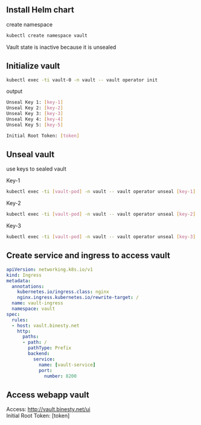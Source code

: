 ## Install Helm chart

create namespace

````bash
kubectl create namespace vault
````

Vault state is inactive because it is unsealed 

## Initialize vault

````bash
kubectl exec -ti vault-0 -n vault -- vault operator init
````

output
````bash
Unseal Key 1: [key-1]
Unseal Key 2: [key-2]
Unseal Key 3: [key-3]
Unseal Key 4: [key-4]
Unseal Key 5: [key-5]

Initial Root Token: [token]
````

## Unseal vault

use keys to sealed vault

Key-1
````bash
kubectl exec -ti [vault-pod] -n vault -- vault operator unseal [key-1]
````

Key-2
````bash
kubectl exec -ti [vault-pod] -n vault -- vault operator unseal [key-2]
````

Key-3
````bash
kubectl exec -ti [vault-pod] -n vault -- vault operator unseal [key-3]
````

## Create service and ingress to access vault

````yaml
apiVersion: networking.k8s.io/v1
kind: Ingress
metadata:
  annotations:    
    kubernetes.io/ingress.class: nginx    
    nginx.ingress.kubernetes.io/rewrite-target: /
  name: vault-ingress
  namespace: vault
spec:
  rules:
  - host: vault.binesty.net
    http:
      paths:
      - path: /
        pathType: Prefix
        backend:
          service:
            name: [vault-service]
            port:
              number: 8200
````

## Access webapp vault

Access: http://vault.binesty.net/ui  
Initial Root Token: [token]